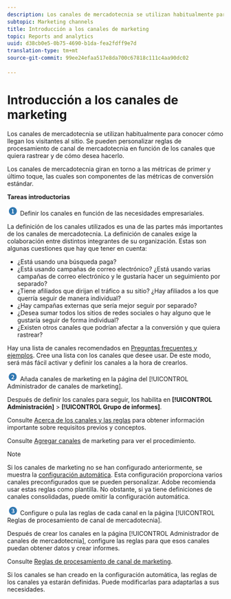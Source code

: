 ```yaml
---
description: Los canales de mercadotecnia se utilizan habitualmente para conocer cómo llegan los visitantes al sitio. Se pueden personalizar reglas de procesamiento de canal de mercadotecnia en función de los canales que quiera rastrear y de cómo desea hacerlo.
subtopic: Marketing channels
title: Introducción a los canales de marketing
topic: Reports and analytics
uuid: d38cb0e5-0b75-4690-b1da-fea2fdff9e7d
translation-type: tm+mt
source-git-commit: 99ee24efaa517e8da700c67818c111c4aa90dc02

---
```



# Introducción a los canales de marketing

Los canales de mercadotecnia se utilizan habitualmente para conocer cómo llegan los visitantes al sitio. Se pueden personalizar reglas de procesamiento de canal de mercadotecnia en función de los canales que quiera rastrear y de cómo desea hacerlo.

Los canales de mercadotecnia giran en torno a las métricas de primer y último toque, las cuales son componentes de las métricas de conversión estándar.

**Tareas introductorias**

![](assets/step1_icon.png) Definir los canales en función de las necesidades empresariales.

La definición de los canales utilizados es una de las partes más importantes de los canales de mercadotecnia. La definición de canales exige la colaboración entre distintos integrantes de su organización. Estas son algunas cuestiones que hay que tener en cuenta:

* ¿Está usando una búsqueda paga?
* ¿Está usando campañas de correo electrónico? ¿Está usando varias campañas de correo electrónico y le gustaría hacer un seguimiento por separado?
* ¿Tiene afiliados que dirijan el tráfico a su sitio? ¿Hay afiliados a los que querría seguir de manera individual?
* ¿Hay campañas externas que sería mejor seguir por separado?
* ¿Desea sumar todos los sitios de redes sociales o hay alguno que le gustaría seguir de forma individual?
* ¿Existen otros canales que podrían afectar a la conversión y que quiera rastrear?

Hay una lista de canales recomendados en  [Preguntas frecuentes y ejemplos](/help/components/c-marketing-channels/c-faq.md). Cree una lista con los canales que desee usar. De este modo, será más fácil activar y definir los canales a la hora de crearlos.

![](assets/step2_icon.png) Añada canales de marketing en la página del [!UICONTROL Administrador de canales de marketing].

Después de definir los canales para seguir, los habilita en **[!UICONTROL Administración]** &gt; **[!UICONTROL Grupo de informes]**.

Consulte [Acerca de los canales y las reglas](/help/components/c-marketing-channels/c-channels-rules.md) para obtener información importante sobre requisitos previos y conceptos.

Consulte [Agregar canales](/help/components/c-marketing-channels/c-channels.md) de marketing para ver el procedimiento.

>[!NOTE]
>
>Si los canales de marketing no se han configurado anteriormente, se muestra la [configuración automática](/help/components/c-marketing-channels/c-channel-autosetup.md). Esta configuración proporciona varios canales preconfigurados que se pueden personalizar. Adobe recomienda usar estas reglas como plantilla. No obstante, si ya tiene definiciones de canales consolidadas, puede omitir la configuración automática.

![](assets/step3_icon.png) Configure o pula las reglas de cada canal en la página [!UICONTROL Reglas de procesamiento de canal de mercadotecnia].

Después de crear los canales en la página [!UICONTROL Administrador de canales de mercadotecnia], configure las reglas para que esos canales puedan obtener datos y crear informes.

Consulte [Reglas de procesamiento de canal de marketing](/help/components/c-marketing-channels/c-rules.md).

Si los canales se han creado en la configuración automática, las reglas de los canales ya estarán definidas. Puede modificarlas para adaptarlas a sus necesidades.
